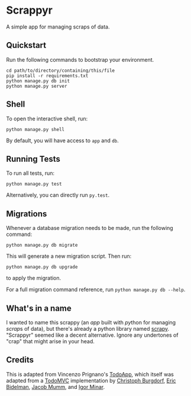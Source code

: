 Scrappyr
========

A simple app for managing scraps of data.


Quickstart
----------

Run the following commands to bootstrap your environment.


```
cd path/to/directory/containing/this/file
pip install -r requirements.txt
python manage.py db init
python manage.py server
```


Shell
-----

To open the interactive shell, run:

    python manage.py shell

By default, you will have access to `app` and `db`.


Running Tests
-------------

To run all tests, run:

    python manage.py test

Alternatively, you can directly run `py.test`.


Migrations
----------

Whenever a database migration needs to be made, run the following command:

    python manage.py db migrate

This will generate a new migration script. Then run:

    python manage.py db upgrade

to apply the migration.

For a full migration command reference, run `python manage.py db --help`.


What's in a name
----------------

I wanted to name this scrappy (an *app* built with *py*thon for managing
*scrap*s of data), but there's already a python library named
[scrapy](http://scrapy.org/). "Scrappyr" seemed like a decent alternative.
Ignore any undertones of "crap" that might arise in your head.


Credits
-------

This is adapted from Vincenzo Prignano's
[TodoApp](https://github.com/vinceprignano/todoapp), which itself was adapted
from a [TodoMVC](http://todomvc.com) implementation by
[Christoph Burgdorf](http://twitter.com/cburgdorf),
[Eric Bidelman](http://ericbidelman.com),
[Jacob Mumm](http://jacobmumm.com), and
[Igor Minar](http://igorminar.com).

